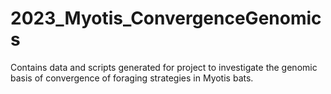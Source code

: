 # 2023_Myotis_ConvergenceGenomics
Contains data and scripts generated for project to investigate the genomic basis of convergence of foraging strategies in Myotis bats.

